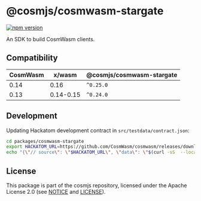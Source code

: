 # @cosmjs/cosmwasm-stargate

[![npm version](https://img.shields.io/npm/v/@cosmjs/cosmwasm-stargate.svg)](https://www.npmjs.com/package/@cosmjs/cosmwasm-stargate)

An SDK to build CosmWasm clients.

## Compatibility

| CosmWasm | x/wasm    | @cosmjs/cosmwasm-stargate |
| -------- | --------- | ------------------------- |
| 0.14     | 0.16      | `^0.25.0`                 |
| 0.13     | 0.14-0.15 | `^0.24.0`                 |

## Development

Updating Hackatom development contract in `src/testdata/contract.json`:

```sh
cd packages/cosmwasm-stargate
export HACKATOM_URL=https://github.com/CosmWasm/cosmwasm/releases/download/v0.14.0-beta5/hackatom.wasm
echo "{\"// source\": \"$HACKATOM_URL\", \"data\": \"$(curl -sS  --location $HACKATOM_URL | base64 -w0)\" }" | jq > src/testdata/contract.json
```

## License

This package is part of the cosmjs repository, licensed under the Apache License
2.0 (see [NOTICE](https://github.com/cosmos/cosmjs/blob/main/NOTICE) and
[LICENSE](https://github.com/cosmos/cosmjs/blob/main/LICENSE)).
